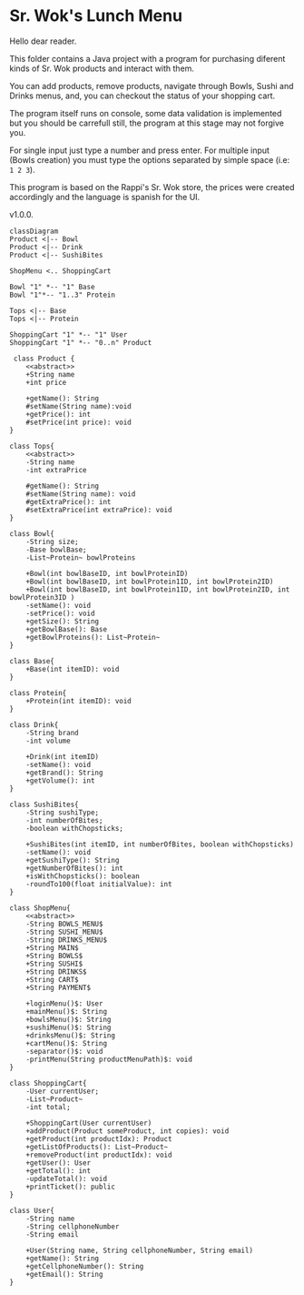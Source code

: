 # Sr. Wok's Lunch Menu

Hello dear reader.

This folder contains a Java project with a program for purchasing diferent kinds of 
Sr. Wok products and interact with them.

You can add products, remove products, navigate through Bowls, Sushi and Drinks 
menus, and, you can checkout the status of your shopping cart.

The program itself runs on console, some data validation is implemented but you 
should be carrefull still, the program at this stage may not forgive you.

For single input just type a number and press enter.
For multiple input (Bowls creation) you must type the options separated by simple
space (i.e: `1 2 3`).

This program is based on the Rappi's Sr. Wok store, the prices were created 
accordingly and the language is spanish for the UI.

v1.0.0.

```mermaid
classDiagram
Product <|-- Bowl
Product <|-- Drink
Product <|-- SushiBites

ShopMenu <.. ShoppingCart

Bowl "1" *-- "1" Base
Bowl "1"*-- "1..3" Protein

Tops <|-- Base
Tops <|-- Protein

ShoppingCart "1" *-- "1" User
ShoppingCart "1" *-- "0..n" Product

 class Product {
    <<abstract>>
	+String name
	+int price

	+getName(): String
    #setName(String name):void
	+getPrice(): int
	#setPrice(int price): void
}

class Tops{
    <<abstract>>
    -String name
	-int extraPrice

	#getName(): String
	#setName(String name): void
	#getExtraPrice(): int
	#setExtraPrice(int extraPrice): void
}

class Bowl{
    -String size;
	-Base bowlBase;
	-List~Protein~ bowlProteins

	+Bowl(int bowlBaseID, int bowlProteinID)
	+Bowl(int bowlBaseID, int bowlProtein1ID, int bowlProtein2ID) 
	+Bowl(int bowlBaseID, int bowlProtein1ID, int bowlProtein2ID, int bowlProtein3ID ) 
	-setName(): void
	-setPrice(): void
	+getSize(): String
	+getBowlBase(): Base
	+getBowlProteins(): List~Protein~
}

class Base{
    +Base(int itemID): void
}

class Protein{
    +Protein(int itemID): void
}

class Drink{
    -String brand
	-int volume
	
	+Drink(int itemID)
	-setName(): void
	+getBrand(): String 
	+getVolume(): int
}

class SushiBites{
    -String sushiType;
	-int numberOfBites;
	-boolean withChopsticks;

	+SushiBites(int itemID, int numberOfBites, boolean withChopsticks)
	-setName(): void
	+getSushiType(): String
	+getNumberOfBites(): int
	+isWithChopsticks(): boolean
	-roundTo100(float initialValue): int
}

class ShopMenu{
    <<abstract>>
    -String BOWLS_MENU$
	-String SUSHI_MENU$
	-String DRINKS_MENU$
	+String MAIN$
	+String BOWLS$
    +String SUSHI$
    +String DRINKS$
    +String CART$
    +String PAYMENT$

    +loginMenu()$: User
    +mainMenu()$: String
    +bowlsMenu()$: String
    +sushiMenu()$: String
    +drinksMenu()$: String
    +cartMenu()$: String
    -separator()$: void
    -printMenu(String productMenuPath)$: void
}

class ShoppingCart{
    -User currentUser;
	-List~Product~
	-int total;
	
	+ShoppingCart(User currentUser)
	+addProduct(Product someProduct, int copies): void
	+getProduct(int productIdx): Product
	+getListOfProducts(): List~Product~
	+removeProduct(int productIdx): void 
	+getUser(): User 
	+getTotal(): int
	-updateTotal(): void
	+printTicket(): public
}

class User{
    -String name
	-String cellphoneNumber
	-String email
	
	+User(String name, String cellphoneNumber, String email)
	+getName(): String
	+getCellphoneNumber(): String
	+getEmail(): String
}
```
